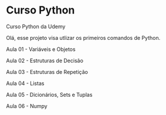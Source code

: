 # Curso Python

Curso Python da Udemy

Olá, esse projeto visa utlizar os primeiros comandos de Python.

Aula 01 - Variáveis e Objetos

Aula 02 - Estruturas de Decisão

Aula 03 - Estruturas de Repetição

Aula 04 - Listas

Aula 05 - Dicionários, Sets e Tuplas

Aula 06 - Numpy
